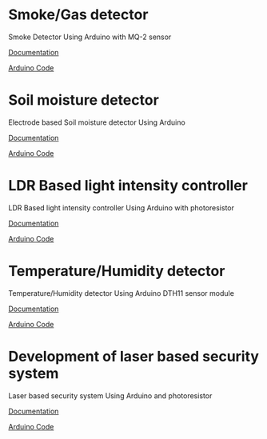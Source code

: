 # Smoke/Gas detector 

Smoke Detector Using Arduino with MQ-2 sensor

[Documentation](https://github.com/4BH1J337/Smoke-detector/blob/main/Documentation%20Smoke%20Detector.pdf)

[Arduino Code ](smoke_detector_code.ino)


# Soil moisture detector

Electrode based Soil moisture detector Using Arduino 

[Documentation](#)

[Arduino Code ](soil-moister-detector.ino)


# LDR Based light intensity controller

LDR Based light intensity controller Using Arduino with photoresistor

[Documentation](https://github.com/4BH1J337/Arduino-Mix/blob/main/Automatic%20Lights%20Using%20LDR%20(Brightness%20Control).pdf)

[Arduino Code ](Automatic-Lights-Using-LDR__Brightness-Control_.ino)

# Temperature/Humidity detector 

Temperature/Humidity detector  Using Arduino DTH11 sensor module

[Documentation](https://github.com/4BH1J337/Arduino-Mix/blob/main/DHT11%20Humidity-Temp%20Sensor%20Doc.pdf)

[Arduino Code ](temp-humidity-DTH11.ino)

# Development of laser based security system 

Laser based security system  Using Arduino and photoresistor

[Documentation](SS%20SYSTEM.pdf)

[Arduino Code ](Laser-security-system-arduino.ino)

